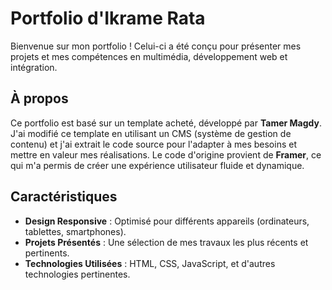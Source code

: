 # Portfolio d'Ikrame Rata

Bienvenue sur mon portfolio ! Celui-ci a été conçu pour présenter mes projets et mes compétences en multimédia, développement web et intégration.

## À propos

Ce portfolio est basé sur un template acheté, développé par **Tamer Magdy**. J'ai modifié ce template en utilisant un CMS (système de gestion de contenu) et j'ai extrait le code source pour l'adapter à mes besoins et mettre en valeur mes réalisations. Le code d'origine provient de **Framer**, ce qui m'a permis de créer une expérience utilisateur fluide et dynamique.

## Caractéristiques

- **Design Responsive** : Optimisé pour différents appareils (ordinateurs, tablettes, smartphones).
- **Projets Présentés** : Une sélection de mes travaux les plus récents et pertinents.
- **Technologies Utilisées** : HTML, CSS, JavaScript, et d'autres technologies pertinentes.
